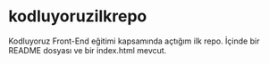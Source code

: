 # kodluyoruzilkrepo
Kodluyoruz Front-End eğitimi kapsamında açtığım ilk repo. İçinde bir README dosyası ve bir index.html mevcut. 
